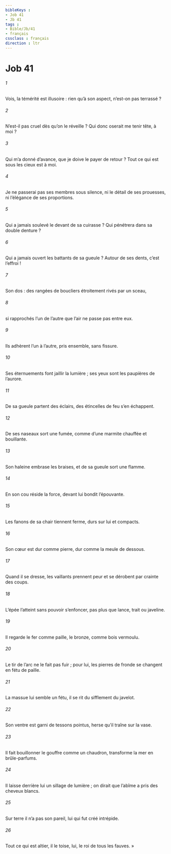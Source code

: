 ```yaml
---
bibleKeys : 
- Job 41
- Jb 41
tags : 
- Bible/Jb/41
- français
cssclass : français
direction : ltr
---
```


# Job 41

###### 1
Vois, la témérité est illusoire :
rien qu’à son aspect, n’est-on pas terrassé ?
###### 2
N’est-il pas cruel dès qu’on le réveille ?
Qui donc oserait me tenir tête, à moi ?
###### 3
Qui m’a donné d’avance, que je doive le payer de retour ?
Tout ce qui est sous les cieux est à moi.
###### 4
Je ne passerai pas ses membres sous silence,
ni le détail de ses prouesses, ni l’élégance de ses proportions.
###### 5
Qui a jamais soulevé le devant de sa cuirasse ?
Qui pénétrera dans sa double denture ?
###### 6
Qui a jamais ouvert les battants de sa gueule ?
Autour de ses dents, c’est l’effroi !
###### 7
Son dos : des rangées de boucliers
étroitement rivés par un sceau,
###### 8
si rapprochés l’un de l’autre
que l’air ne passe pas entre eux.
###### 9
Ils adhèrent l’un à l’autre,
pris ensemble, sans fissure.
###### 10
Ses éternuements font jaillir la lumière ;
ses yeux sont les paupières de l’aurore.
###### 11
De sa gueule partent des éclairs,
des étincelles de feu s’en échappent.
###### 12
De ses naseaux sort une fumée,
comme d’une marmite chauffée et bouillante.
###### 13
Son haleine embrase les braises,
et de sa gueule sort une flamme.
###### 14
En son cou réside la force,
devant lui bondit l’épouvante.
###### 15
Les fanons de sa chair tiennent ferme,
durs sur lui et compacts.
###### 16
Son cœur est dur comme pierre,
dur comme la meule de dessous.
###### 17
Quand il se dresse, les vaillants prennent peur
et se dérobent par crainte des coups.
###### 18
L’épée l’atteint sans pouvoir s’enfoncer,
pas plus que lance, trait ou javeline.
###### 19
Il regarde le fer comme paille,
le bronze, comme bois vermoulu.
###### 20
Le tir de l’arc ne le fait pas fuir ;
pour lui, les pierres de fronde
se changent en fétu de paille.
###### 21
La massue lui semble un fétu,
il se rit du sifflement du javelot.
###### 22
Son ventre est garni de tessons pointus,
herse qu’il traîne sur la vase.
###### 23
Il fait bouillonner le gouffre comme un chaudron,
transforme la mer en brûle-parfums.
###### 24
Il laisse derrière lui un sillage de lumière ;
on dirait que l’abîme a pris des cheveux blancs.
###### 25
Sur terre il n’a pas son pareil,
lui qui fut créé intrépide.
###### 26
Tout ce qui est altier, il le toise,
lui, le roi de tous les fauves. »

